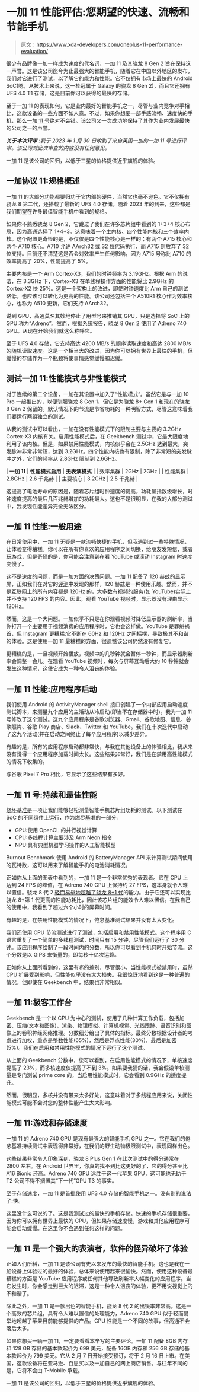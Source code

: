 # 一加 11 性能评估:您期望的快速、流畅和节能手机

> 原文：<https://www.xda-developers.com/oneplus-11-performance-evaluation/>

很少有品牌像一加一样成为速度的代名词，一加 11 及其骁龙 8 Gen 2 旨在保持这一声誉。这是该公司迄今为止最强大的智能手机，随着它在中国以外地区的发布，我们对它进行了测试，以了解它的能力和性能。它不仅拥有市场上最快的 Android SoC(嗯，从技术上来说，这一桂冠属于 Galaxy 的骁龙 8 Gen 2)，而且它还拥有 UFS 4.0 T1 存储，这是目前你可以获得的最快的存储。

至于一加 11 的表现如何，它是业内最好的智能手机之一，尽管与业内竞争对手相比，这款设备的一些方面不如人意。不过，如果你想要一部手感流畅、速度快的手机，那么[一加 11 号](https://xda-developers.com/oneplus-11-review/)绝对不会错。该公司又一次成功地保持了其作为业内发展最快的公司之一的声誉。

***关于本次评审*** *:我于 2023 年 1 月 30 日收到了来自英国一加的一加 11 号进行评审。该公司对此次审查的内容没有任何意见。*

一加 11 是该公司的回归，以低于三星的价格提供近乎旗舰的体验。

## 一加协议 11:规格概述

一加 11 的大部分功能都要归功于它内部的硬件，当然它也毫不逊色。它不仅拥有骁龙 8 第二代，还搭载了最新的 UFS 4.0 存储。随着 2023 年的到来，这些都是我们期望在许多最佳智能手机中看到的规格。

如果你不熟悉骁龙 8 Gen 2，它跳过了我们在许多芯片组中看到的 1+3+4 核心布局，因为高通选择了 1+4+3。这意味着一个主内核、四个性能内核和三个效率内核。这个配置更奇怪的是，不仅仅是四个性能核心是一样的；有两个 A715 核心和两个 A710 核心。A710 允许 AArch32 或 32 位代码执行，而 A715 则放弃了 32 位支持。目前还不清楚这是否会对效率产生任何影响，因为 A715 号称比 A710 的效率提高了 20%，性能提高了 5%。

主要内核是一个 Arm Cortex-X3，我们的时钟频率为 3.19GHz。根据 Arm 的说法，在 3.3GHz 下，Cortex-X3 在单线程操作方面的性能将比 2.9GHz 的 Cortex-X2 快 25%。这是一个架构上的改进，即使时钟速度比 Arm 自己的测试略低，也应该可以转化为更高的性能。该公司还包括三个 A510R1 核心作为效率核心，也称为 A510 更新，它们支持 AArch32。

说到 GPU，高通莫名其妙地停止了用型号来推销其 GPU，只是选择将 SoC 上的 GPU 称为“Adreno”。然而，根据系统报告，骁龙 8 Gen 2 使用了 Adreno 740 GPU。从现在开始我们就这么称呼它。

至于 UFS 4.0 存储，它支持高达 4200 MB/s 的顺序读取速度和高达 2800 MB/s 的随机读取速度。这是一个相当大的改进，因为你可以拥有世界上最快的手机，但缓慢的存储作为一个瓶颈将使事情感觉缓慢和迟缓。

## 测试一加 11:性能模式与非性能模式

对于连续的第二个设备，一加在其设置中加入了“性能模式”。虽然它是与一加 10 Pro 一起推出的，以便驯服骁龙 8 Gen 1，但它是为骁龙 8+ Gen 1 和现在的骁龙 8 Gen 2 保留的。默认情况下的节流是节省功耗的一种明智方式，尽管这意味着我们要运行两组独立的测试。

从我的测试中可以看出，一加在没有性能模式下的限制主要与主要的 3.2GHz Cortex-X3 内核有关。启用性能模式后，在 Geekbench 测试中，它最大限度地利用了该内核。但是，如果禁用性能模式，内核似乎会在 2.5GHz 达到最大，突发脉冲非常非常短，达到 3.2GHz。四个性能内核也有限制，除了非常短的突发脉冲之外，它们的频率从 2.8GHz 限制到 2.6GHz。

| **一加 11** | **性能模式启用** | **无表演模式** |
| 效率集群 | 2GHz | 2GHz |
| 性能集群 | 2.8GHz | 2.6 千兆赫 |
| 主要核心 | 3.2GHz | 2.5 千兆赫 |

这提高了电池寿命的原因是，随着芯片组时钟速度的提高，功耗呈指数级增长，时钟速度提高的最后几百兆赫增加的功耗最大。这也不是很明显，在我的大部分测试中，我发现性能差异完全无法区分。

## 一加 11 性能:一般用途

在日常使用中，一加 11 无疑是一款流畅快捷的手机，但我遇到过一些特殊情况，让体验变得糟糕。你可以在所有你喜欢的应用程序之间切换，给朋友发短信，或者玩游戏，但是奇怪的是，你可能会注意到在看 YouTube 或滚动 Instagram 时速度变慢了。

这不是速度的问题，而是一加方面的决策问题。一加 11 配备了 120 赫兹的显示屏，正如我们在对它的[评测](https://xda-developers.com/oneplus-11-display-review/)中发现的那样，120 赫兹是一种使用乐趣。然而，并不是互联网上的所有内容都是 120Hz 的，大多数有视频的服务(如 YouTube)实际上并不支持 120 FPS 的内容。因此，观看 YouTube 视频时，显示器没有理由显示 120Hz。

然而，这是一个大问题。一加似乎不只是在你观看视频时降低显示器的刷新率，当你打开一个主要用于视频消费的应用程序时，它也会这样做。YouTube 是罪魁祸首，但 Instagram 更糟糕:它不断在 60Hz 和 120Hz 之间摇摆，导致极其不和谐的体验。这是使用一加 11 最糟糕的方面，很遗憾该公司仍然没有修复它。

更糟糕的是，一旦视频开始播放，视频中的几秒钟就会暂停一秒钟，而显示器刷新率会调整一会儿。在观看 YouTube 视频时，每次与屏幕互动后大约 10 秒钟就会发生这种情况，这使它成为一种令人沮丧的体验。

## 一加 11 性能:应用程序启动

我们使用 Android 的 ActivityManager shell 接口创建了一个内部应用启动速度测试脚本，来测量九个应用的主活动从冷启动(即当不在存储器中时)。我为一加 11 号修改了这个测试。这九个应用程序是谷歌浏览器、Gmail、谷歌地图、信息、谷歌照片、谷歌 Play 商店、Slack、Twitter 和 YouTube。我们在十次迭代中启动了这九个活动(并在启动之间终止了每个应用程序)以减少差异。

有趣的是，所有的应用程序启动都非常快，与我在其他设备上的体验相比，我从来没有觉得一个应用程序加载时间太长。这些结果非常好，我们是在禁用高性能模式的情况下收集的。

与谷歌 Pixel 7 Pro 相比，它显示了这些结果有多好。

## 一加 11 号:持续和最佳性能

[烧坏基准](https://play.google.com/store/apps/details?id=org.ai.throttling)是一项让我们能够轻松测量智能手机芯片组功耗的测试。以下测试在 SoC 的不同组件上运行，作为燃尽基准的一部分:

*   GPU:使用 OpenCL 的并行视觉计算
*   CPU:多线程计算主要涉及 Arm Neon 指令
*   NPU:具有典型机器学习操作的人工智能模型

Burnout Benchmark 使用 Android 的 BatteryManager API 来计算测试期间使用的瓦特数，这可以用来了解智能手机的电池消耗情况。

正如你从上面的图表中看到的，一加 11 是一个非常优秀的表现者。它在 CPU 上达到 24 FPS 的峰值，在 Adreno 740 GPU 上保持约 27 FPS，这本身就令人难以置信。骁龙 8 代 2 [轻而易举地超越了骁龙 8+1 代](https://www.xda-developers.com/qualcomm-snapdragon-8-plus-gen-1-benchmarks/)的能力。由于它还可以实现比骁龙 8+第 1 代更高的性能功耗比，因此该芯片组的能效令人难以置信。在我自己的使用中，我看到了超过六个小时的屏幕时间。

有趣的是，在禁用性能模式的情况下，倦怠基准测试结果并没有太大变化。

我们还使用 CPU 节流测试进行了测试，包括启用和禁用性能模式。这个程序用 C 语言重复了一个简单的多线程测试，时间只有 15 分钟，尽管我们运行了 30 分钟。该应用程序绘制了一段时间内的分数，所以你可以看到手机何时开始节流。这个分数是以 GIPS 来衡量的，即每秒十亿次运算。

正如你从上面所看到的，这里有*和*的差别，尽管很小。当性能模式被禁用时，虽然 CPU 扩展受到影响，但性能似乎没有太大损失。我很惊讶地看到这是一种普遍的情况，但即使在 Geekbench 中，结果也非常相似。

## 一加 11:极客工作台

Geekbench 是一个以 CPU 为中心的测试，使用了几种计算工作负载，包括加密、压缩(文本和图像)、渲染、物理模拟、计算机视觉、光线跟踪、语音识别和图像上的卷积神经网络推理。分数细分给出了具体的指标。最终分数根据设计者的考虑进行加权，重点是整数性能(65%)，然后是浮点性能(30%)，最后是加密(5%)。我们在启用和禁用性能模式的情况下运行了这个测试。

从上面的 Geekbench 分数中，您可以看到，在启用性能模式的情况下，单核速度提高了 23%，而多核速度仅提高了不到 3%。如果要我猜的话，我会假设单核测量是专门测试 prime core 的，当启用性能模式时，它会看到 0.9GHz 的适度提升。

然而，很明显，多核并没有带来太多好处，这意味着对于多线程应用来说，关闭性能模式可能不会对您的整体性能产生太大影响。

## 一加 11:游戏和存储速度

一加 11 的 Adreno 740 GPU 是现有最强大的智能手机 GPU 之一。它在我们的倦怠基准持续测试中表现得非常好，在我们的野生动物极限测试中，表现同样出色。

这些结果非常令人印象深刻，骁龙 8 Plus Gen 1 在此次测试中的得分通常在 2800 左右。在 Android 世界里，你真的找不到比这更好的了，它的得分甚至比 A16 Bionic 还高。Adreno 740 GPU 远胜于这一代苹果 GPU，这可能也无助于 T2 公司不得不搁置其“下一代”GPU T3 的事实。

至于存储速度，一加 11 是首批使用 UFS 4.0 存储的智能手机之一。没有别的说法了:快。

这里没什么可说的了。这是我测试过的最快的手机存储。快速的手机存储很重要，因为你可以拥有世界上最快的 CPU，但如果存储速度慢，游戏和其他应用程序可能会启动缓慢。在这里你不会遇到任何这样的问题。

## 一加 11 是一个强大的表演者，软件的怪异破坏了体验

正如人们所料，一加 11 是该公司有史以来发布的最快的智能手机。这也是我在一加设备上体验过的最好的体验，总体来说使用起来很愉快。然而，使用这种设备最糟糕的方面是 YouTube 应用程序或任何其他导致刷新率大幅变化的应用程序。当它发生时，你会感觉到巨大的迟滞，这是一种令人沮丧的体验，更不用说视觉上的不和谐了。

除此之外，一加 11 是一款出色的智能手机，骁龙 8 代 2 的出镜率非常高。这是一个高效的芯片组，具有令人难以置信的处理能力，Adreno 740 GPU 似乎轻而易举地超越了苹果目前能够提供的产品。CPU 性能是一个不同的故事，但高通不会落后太多。

如果你想买一辆一加 11，一定要看看本辛写的主要评论。一加 11 配备 8GB 内存和 128 GB 存储的基本款起价为 699 美元，配备 16GB 内存和 256 GB 存储的基本款起价为 799 美元。它从 2 月 7 日开始接受预订，将于 2 月 16 日上市。在美国，这款设备将在亚马逊、百思买以及一加自己的网上商店销售。与往年不同的是，它将不会由 T-Mobile 承载。

一加 11 是该公司的回归，以低于三星的价格提供近乎旗舰的体验。
